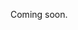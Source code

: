 Coming soon.

<!-- 
  Explain that you can do complete update via PUT /places/{placeId}, or partial updates using the other endpoints. Make sure to mention that any (optional) fields that you can update, you can also supply those when creating.
-->